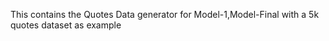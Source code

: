 This contains the Quotes Data generator for Model-1,Model-Final with a 5k quotes dataset as example

